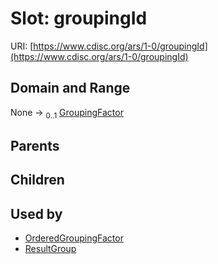 
# Slot: groupingId




URI: [https://www.cdisc.org/ars/1-0/groupingId](https://www.cdisc.org/ars/1-0/groupingId)


## Domain and Range

None &#8594;  <sub>0..1</sub> [GroupingFactor](GroupingFactor.md)

## Parents


## Children


## Used by

 * [OrderedGroupingFactor](OrderedGroupingFactor.md)
 * [ResultGroup](ResultGroup.md)
